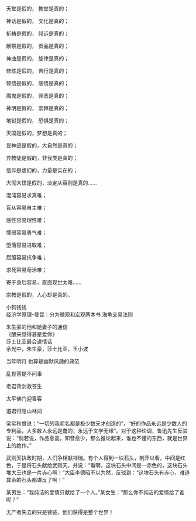 天堂是假的， 教堂是真的；

神话是假的， 文化是真的；

祈祷是假的， 倾诉是真的；

献祭是假的， 贡品是真的；

神曲是假的， 旋律是真的；

修炼是假的， 苦行是真的；

顿悟是假的， 感悟是真的；

魔鬼是假的， 罪恶是真的；

神明是假的， 崇拜是真的；

地狱是假的， 恐惧是真的；

天国是假的，梦想是真的；

显神迹是假的，大自然是真的；

异教徒是假的，非我类是真的；

信仰是虚幻的，力量是实在的；

大彻大悟是假的，淡定从容则是真的……

混沌容易求真难；

盲从容易自主难；

感性容易理性难；

懦弱容易勇气难；

堕落容易进取难；

屈服容易抗争难；

求死容易苟活难；

寄于身后容易，直面现世太难……

宗教是假的，人心却是真的。

小狗钱钱  
经济学原理-曼昆：分为微观和宏观两本书 海龟交易法则

朱生豪的他和她妻子的通信  
《醒来觉得甚是爱你》  
莎士比亚最会说情话  
余光中，朱生豪，莎士比亚，王小波  

当年明月 也算是幽默风趣的典范

乱世菩提不问事

老君背剑救苍生

太平佛门迎香客

道君归隐山林间

梁实秋曾说：“一切的我呢名都是极少数天才创造的”，“好的作品永远是少数人的专利品，大多数人永远是蠢的，永远于文学无缘”。对于这种论调，鲁迅先生反驳说：“倘若说，作品愈高，知音愈少，那么推论起来，谁也不懂的东西，就是世界上的绝作。”

武则天执政时期，人们争相献祥瑞。有个人得到一块石头，剖开以看，中间是红色，于是将石头献给武则天，并说：“看啊，这块石头中间是一赤色的，这块石头堆大王也是一片赤心啊！”大臣李德昭不以为然，反驳到：“这块石头有赤心，难道其余的石头都谋反了啊！”

某男生：“我纯洁的爱情只献给了一个人。”某女生：“那么你不纯洁的爱情给了谁呢？”

无产者失去的只是锁链，他们获得是整个世界！
